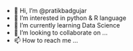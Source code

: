 - 👋 Hi, I’m @pratikbadgujar
- 👀 I’m interested in python & R language
- 🌱 I’m currently learning Data Science 
- 💞️ I’m looking to collaborate on ...
- 📫 How to reach me ...


<!---
pratikbadgujar/pratikbadgujar is a ✨ special ✨ repository because its `README.md` (this file) appears on your GitHub profile.
You can click the Preview link to take a look at your changes.
--->
